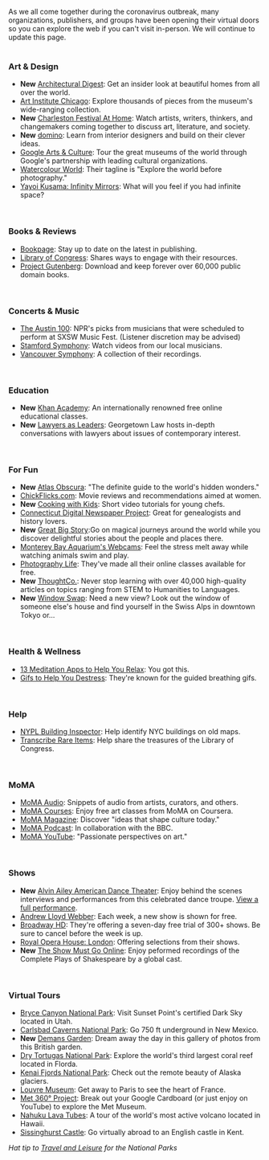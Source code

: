 As we all come together during the coronavirus outbreak, many organizations, publishers, and groups have been opening their virtual doors so you can explore the web if you can't visit in-person. We will continue to update this page.
<br />
<br />

<div class="row">
<div class="col-md-3">
<div class="row">
<div class="col-md-2">
<i class="fa fa-paint-brush fa-2x" style="color:#08728c;" aria-hidden="true"></i>
</div>
<div class="col-md-10">
<h3>Art & Design</h3>
</div>
</div>
</div>
</div>

* **New** [Architectural Digest](http://dar.to/35Qgx1h "Architectural Digest"): Get an insider look at beautiful homes from all over the world.
* [Art Institute Chicago](https://dar.to/33yfy4q "Art Institute Chicago"): Explore thousands of pieces from the museum's wide-ranging collection.
* **New** [Charleston Festival At Home](http://dar.to/31YW7SL "Charleston Festival At Home"): Watch artists, writers, thinkers, and changemakers coming together to discuss art, literature, and society.
* **New** [domino](http://dar.to/2JfZpdL "domino"): Learn from interior designers and build on their clever ideas. 
* [Google Arts & Culture](https://dar.to/3aaV8B1 "Google Arts & Culture"): Tour the great museums of the world through Google's partnership with leading cultural organizations.
* [Watercolour World](https://dar.to/2xrCkyQ "Watercolour World"): Their tagline is "Explore the world before photography."
* [Yayoi Kusama: Infinity Mirrors](https://dar.to/2UkIzgQ "Yayoi Kusama: Infinity Mirrors"): What will you feel if you had infinite space?
<br />

<div class="row">
<div class="col-md-3">
<div class="row">
<div class="col-md-2">
<i class="fa fa-book fa-2x" style="color:#08728c;" aria-hidden="true"></i>
</div>
<div class="col-md-10">
<h3>Books & Reviews</h3>
</div>
</div>
</div>
</div>

* [Bookpage](http://dar.to/2J7W9Ba "BookPage"): Stay up to date on the latest in publishing. 
* [Library of Congress](https://dar.to/2yY1EgS "Library of Congress"): Shares ways to engage with their resources.
* [Project Gutenberg](https://dar.to/2J4EfME "Project Gutenberg"): Download and keep forever over 60,000 public domain books.
<br />


<div class="row">
<div class="col-md-3">
<div class="row">
<div class="col-md-2">
<i class="fa fa-music fa-2x" style="color:#08728c;" aria-hidden="true"></i>
</div>
<div class="col-md-10">
<h3>Concerts & Music</h3>
</div>
</div>
</div>
</div>

* [The Austin 100](https://dar.to/39eCxCQ "The Austin 100"): NPR's picks from musicians that were scheduled to perform at SXSW Music Fest. (Listener discretion may be advised)
* [Stamford Symphony](https://dar.to/3aeClnw "Stamford Symphony"): Watch videos from our local musicians. 
* [Vancouver Symphony](http://dar.to/35LEyXm "Vancouver Symphony"): A collection of their recordings.
<br />


<div class="row">
<div class="col-md-3">
<div class="row">
<div class="col-md-2">
<i class="fa fa-graduation-cap fa-2x" style="color:#08728c;" aria-hidden="true"></i>
</div>
<div class="col-md-10">
<h3>Education</h3>
</div>
</div>
</div>
</div>

* **New** [Khan Academy](http://dar.to/2J4hX0Z "Khan Academy"): An internationally renowned free online educational classes.
* **New** [Lawyers as Leaders](http://dar.to/3nTl8r3 "Lawyers as Leaders"): Georgetown Law hosts in-depth conversations with lawyers about issues of contemporary interest.
<br />

<div class="row">
<div class="col-md-3">
<div class="row">
<div class="col-md-2">
<i class="fa fa-smile-o fa-2x" style="color:#08728c;" aria-hidden="true"></i>
</div>
<div class="col-md-10">
<h3>For Fun</h3>
</div>
</div>
</div>
</div>

* **New** [Atlas Obscura](http://dar.to/35LD3bH "Atlas Obscura"): "The definite guide to the world's hidden wonders."
* [ChickFlicks.com](https://dar.to/39cZuGA "ChickFlicks Dot Com"): Movie reviews and recommendations aimed at women.
* **New** [Cooking with Kids](http://dar.to/35Ubs8y "Cooking with Kids"): Short video tutorials for young chefs. 
* [Connecticut Digital Newspaper Project](https://dar.to/33KZhJz "Connecticut Digital Newspaper Project"): Great for genealogists and history lovers. 
* **New** [Great Big Story](http://dar.to/31WnmNW "Great Big Story"):Go on magical journeys around the world while you discover delightful stories about the people and places there.
* [Monterey Bay Aquarium's Webcams](https://dar.to/33CksgF "Monterey Bay Aquarium's Webcams"): Feel the stress melt away while watching animals swim and play.
* [Photography Life](https://dar.to/3bk6D90 "Photography Life"): They've made all their online classes available for free.
* **New** [ThoughtCo.](http://dar.to/35PTZxM "ThoughtCo."): Never stop learning with over 40,000 high-quality articles on topics ranging from STEM to Humanities to Languages.
* **New** [Window Swap](http://dar.to/31WWLAp "Window Swap"): Need a new view? Look out the window of someone else's house and find yourself in the Swiss Alps in downtown Tokyo or...
<br />


<div class="row">
<div class="col-md-3">
<div class="row">
<div class="col-md-2">
<i class="fa fa-bicycle fa-2x" style="color:#08728c;" aria-hidden="true"></i>
</div>
<div class="col-md-10">
<h3>Health & Wellness</h3>
</div>
</div>
</div>
</div>

* [13 Meditation Apps to Help You Relax](https://dar.to/33K8NMU "13 Meditation Apps to Help You Relax"): You got this. 
* [Gifs to Help You Destress](https://dar.to/2JfXtPf "Gifs to Help You Destress"): They're known for the guided breathing gifs.
<br />

<div class="row">
<div class="col-md-3">
<div class="row">
<div class="col-md-2">
<i class="fa fa-hand-stop-o fa-2x" style="color:#08728c;" aria-hidden="true"></i>
</div>
<div class="col-md-10">
<h3>Help</h3>
</div>
</div>
</div>
</div>

* [NYPL Building Inspector](https://dar.to/2ym51O8 "NYPL Building Inspector"): Help identify NYC buildings on old maps.
* [Transcribe Rare Items](https://dar.to/2xsFm5T "Transcrbe Rare Items"): Help share the treasures of the Library of Congress.
<br />

<div class="row">
<div class="col-md-3">
<div class="row">
<div class="col-md-2">
<i class="fa fa-bank fa-2x" style="color:#08728c;" aria-hidden="true"></i>
</div>
<div class="col-md-10">
<h3>MoMA</h3>
</div>
</div>
</div>
</div>

* [MoMA Audio](https://dar.to/2JcdENH "MoMA Audio"): Snippets of audio from artists, curators, and others.
* [MoMA Courses](https://dar.to/2WKKKMu "MoMA Online Courses"): Enjoy free art classes from MoMA on Coursera.
* [MoMA Magazine](https://dar.to/2vPVZbx "MoMA Magazine"): Discover "ideas that shape culture today."
* [MoMA Podcast](https://dar.to/33KB9Xz "MoMA Podcast"): In collaboration with the BBC.
* [MoMA YouTube](https://dar.to/2JcNfPG "MoMA YouTube"): "Passionate perspectives on art."
<br />

<div class="row">
<div class="col-md-3">
<div class="row">
<div class="col-md-2">
<i class="fa fa-play fa-2x" style="color:#08728c;" aria-hidden="true"></i>
</div>
<div class="col-md-10">
<h3>Shows</h3>
</div>
</div>
</div>
</div>

* **New** [Alvin Ailey American Dance Theater](http://dar.to/37TZqhS "Alvin Ailey American Dance Theater"): Enjoy behind the scenes interviews and performances from this celebrated dance troupe. [View a full performance](http://dar.to/35RIJAW "View a full performance").
* [Andrew Lloyd Webber](https://dar.to/2xi2KUl "Andrew Lloyd Webber"): Each week, a new show is shown for free. 
* [Broadway HD](https://dar.to/3a8Ujc2 "Broadway HD"): They're offering a seven-day free trial of 300+ shows. Be sure to cancel before the week is up.
* [Royal Opera House: London](https://dar.to/2J39veH "Royal Opera House: London"): Offering selections from their shows.
* **New** [The Show Must Go Online](http://dar.to/3mAqZRj "The Show Must Go Online"): Enjoy peformed recordings of the Complete Plays of Shakespeare by a global cast.
<br />

<div class="row">
<div class="col-md-3">
<div class="row">
<div class="col-md-2">
<i class="fa fa-map fa-2x" style="color:#08728c;" aria-hidden="true"></i>
</div>
<div class="col-md-10">
<h3>Virtual Tours</h3>
</div>
</div>
</div>
</div>

* [Bryce Canyon National Park](https://dar.to/33Mh5DY "Bryce Canyon"): Visit Sunset Point's certified Dark Sky located in Utah. 
* [Carlsbad Caverns National Park](https://dar.to/2Uif4wa "Carlsbad Caverns National Park"): Go 750 ft underground in New Mexico.
* **New** [Demans Garden](http://dar.to/2HRE5uK "Demans Garden"): Dream away the day in this gallery of photos from this British garden. 
* [Dry Tortugas National Park](https://dar.to/33K9g1T "Dry Tortugas Naional Park"): Explore the world's third largest coral reef located in Florda.
* [Kenai Fjords National Park](https://dar.to/33NArZK "Kenai Fjords National Park, Alaska"): Check out the remote beauty of Alaska glaciers.
* [Louvre Museum](https://dar.to/2xm6KCK "Louvre Museum"): Get away to Paris to see the heart of France. 
* [Met 360° Project](https://dar.to/2UgAolM "Met 360° Project"): Break out your Google Cardboard (or just enjoy on YouTube) to explore the Met Museum.
* [Nahuku Lava Tubes](https://dar.to/2Uii9MJ "Nahuku Lava Tubes"): A tour of the world's most active volcano located in Hawaii.
* [Sissinghurst Castle](https://dar.to/2vTeGLs "Sissinghurst Castle"): Go virtually abroad to an English castle in Kent.

_Hat tip to [Travel and Leisure](https://dar.to/2JbYpUO "Travel and Leisure") for the National Parks_